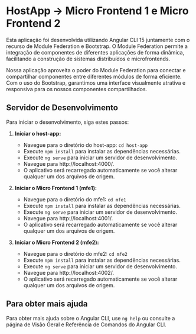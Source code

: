 # HostApp -> Micro Frontend 1 e Micro Frontend 2

Esta aplicação foi desenvolvida utilizando Angular CLI 15 juntamente com o recurso de Module Federation e Bootstrap. O Module Federation permite a integração de componentes de diferentes aplicações de forma dinâmica, facilitando a construção de sistemas distribuídos e microfrontends.

Nossa aplicação aproveita o poder do Module Federation para conectar e compartilhar componentes entre diferentes módulos de forma eficiente. Com o uso do Bootstrap, garantimos uma interface visualmente atrativa e responsiva para os nossos componentes compartilhados.

## Servidor de Desenvolvimento
Para iniciar o desenvolvimento, siga estes passos:

1. **Iniciar o host-app:**
   - Navegue para o diretório do host-app: `cd host-app`
   - Execute `npm install` para instalar as dependências necessárias.
   - Execute `ng serve` para iniciar um servidor de desenvolvimento. 
   - Navegue para http://localhost:4000/. 
   - O aplicativo será recarregado automaticamente se você alterar qualquer um dos arquivos de origem.

2. **Iniciar o Micro Frontend 1 (mfe1):**
   - Navegue para o diretório do mfe1: `cd mfe1`
   - Execute `npm install` para instalar as dependências necessárias.
   - Execute `ng serve` para iniciar um servidor de desenvolvimento.
   - Navegue para http://localhost:4001/. 
   - O aplicativo será recarregado automaticamente se você alterar qualquer um dos arquivos de origem.

3. **Iniciar o Micro Frontend 2 (mfe2):**
   - Navegue para o diretório do mfe2: `cd mfe2`
   - Execute `npm install` para instalar as dependências necessárias.
   - Execute `ng serve` para iniciar um servidor de desenvolvimento.
   - Navegue para http://localhost:4002/. 
   - O aplicativo será recarregado automaticamente se você alterar qualquer um dos arquivos de origem.

## Para obter mais ajuda
Para obter mais ajuda sobre o Angular CLI, use `ng help` ou consulte a página de Visão Geral e Referência de Comandos do Angular CLI. 
